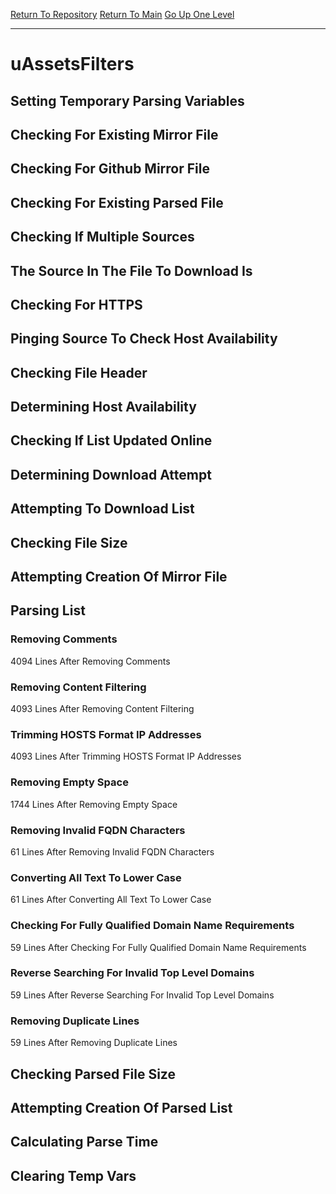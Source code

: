 [Return To Repository](https://github.com/deathbybandaid/piholeparser/)
[Return To Main](https://github.com/deathbybandaid/piholeparser/blob/master/RecentRunLogs/Mainlog.md)
[Go Up One Level](https://github.com/deathbybandaid/piholeparser/blob/master/RecentRunLogs/TopLevelScripts/30-Processing-Blacklists.md)
____________________________________
# uAssetsFilters
## Setting Temporary Parsing Variables
## Checking For Existing Mirror File
## Checking For Github Mirror File
## Checking For Existing Parsed File
## Checking If Multiple Sources
## The Source In The File To Download Is
## Checking For HTTPS
## Pinging Source To Check Host Availability
## Checking File Header
## Determining Host Availability
## Checking If List Updated Online
## Determining Download Attempt
## Attempting To Download List
## Checking File Size
## Attempting Creation Of Mirror File
## Parsing List
### Removing Comments
4094 Lines After Removing Comments
### Removing Content Filtering
4093 Lines After Removing Content Filtering
### Trimming HOSTS Format IP Addresses
4093 Lines After Trimming HOSTS Format IP Addresses
### Removing Empty Space
1744 Lines After Removing Empty Space
### Removing Invalid FQDN Characters
61 Lines After Removing Invalid FQDN Characters
### Converting All Text To Lower Case
61 Lines After Converting All Text To Lower Case
### Checking For Fully Qualified Domain Name Requirements
59 Lines After Checking For Fully Qualified Domain Name Requirements
### Reverse Searching For Invalid Top Level Domains
59 Lines After Reverse Searching For Invalid Top Level Domains
### Removing Duplicate Lines
59 Lines After Removing Duplicate Lines
## Checking Parsed File Size
## Attempting Creation Of Parsed List
## Calculating Parse Time
## Clearing Temp Vars
